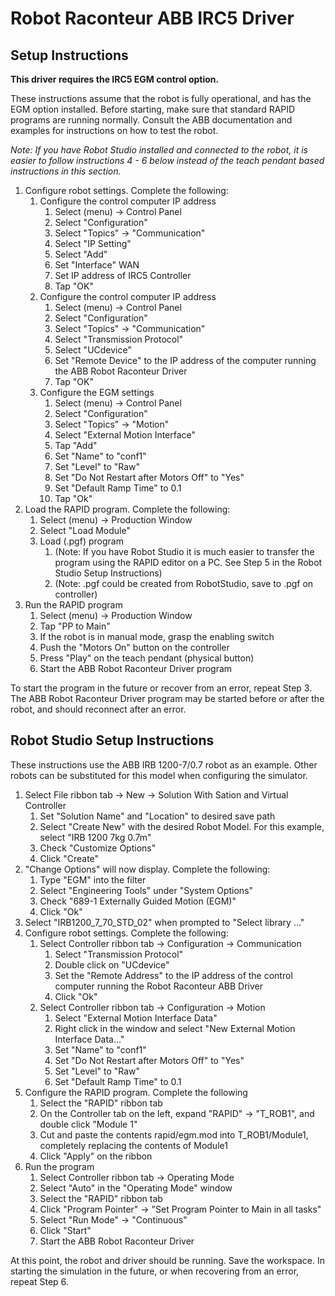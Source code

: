 # Robot Raconteur ABB IRC5 Driver

## Setup Instructions

**This driver requires the IRC5 EGM control option.**

These instructions assume that the robot is fully operational, and has the EGM option installed. Before starting, make sure that standard RAPID programs are running normally. Consult the ABB documentation and examples for instructions on how to test the robot.

*Note: If you have Robot Studio installed and connected to the robot, it is easier to follow instructions 4 - 6 below instead of the teach pendant based instructions in this section.*

1. Configure robot settings. Complete the following:
   1. Configure the control computer IP address
      1. Select (menu) -> Control Panel
      2. Select "Configuration"
      3. Select "Topics" -> "Communication"
      4. Select "IP Setting"
      5. Select "Add"
      6. Set "Interface" WAN
      7. Set IP address of IRC5 Controller
      8. Tap "OK"
   2. Configure the control computer IP address
      1. Select (menu) -> Control Panel
      2. Select "Configuration"
      3. Select "Topics" -> "Communication"
      4. Select "Transmission Protocol"
      5. Select "UCdevice"
      6. Set "Remote Device" to the IP address of the computer running the ABB Robot Raconteur Driver
      7. Tap "OK"
   3. Configure the EGM settings
      1. Select (menu) -> Control Panel
      2. Select "Configuration"
      3. Select "Topics" -> "Motion"
      4. Select "External Motion Interface"
      5. Tap "Add"
      6. Set "Name" to "conf1"
      7. Set "Level" to "Raw"
      8. Set "Do Not Restart after Motors Off" to "Yes"
      9. Set "Default Ramp Time" to 0.1
      10. Tap "Ok"
2. Load the RAPID program. Complete the following:
   1. Select (menu) -> Production Window
   2. Select "Load Module"
   3. Load (.pgf) program
      1. (Note: If you have Robot Studio it is much easier to transfer the program using the RAPID editor on a PC. See Step 5 in the Robot Studio Setup Instructions)
      2. (Note: .pgf could be created from RobotStudio, save to .pgf on controller)
3. Run the RAPID program
   1. Select (menu) -> Production Window
   2. Tap "PP to Main"
   3. If the robot is in manual mode, grasp the enabling switch
   4. Push the "Motors On" button on the controller
   5. Press "Play" on the teach pendant (physical button)
   6. Start the ABB Robot Raconteur Driver program

To start the program in the future or recover from an error, repeat Step 3. The ABB Robot Raconteur Driver program may be started before or after the robot, and should reconnect after an error.

## Robot Studio Setup Instructions

These instructions use the ABB IRB 1200-7/0.7 robot as an example. Other robots can be substituted for this model when configuring the simulator.

1. Select File ribbon tab -> New -> Solution With Sation and Virtual Controller
   1. Set "Solution Name" and "Location" to desired save path
   2. Select "Create New" with the desired Robot Model. For this example, select "IRB 1200 7kg 0.7m"
   3. Check "Customize Options"
   4. Click "Create"
2. "Change Options" will now display. Complete the following:
   1. Type "EGM" into the filter
   2. Select "Engineering Tools" under "System Options"
   3. Check "689-1 Externally Guided Motion (EGM)"
   4. Click "Ok"
3. Select "IRB1200_7_70_STD_02" when prompted to "Select library ..."
4. Configure robot settings. Complete the following:
   1. Select Controller ribbon tab -> Configuration -> Communication
      1. Select "Transmission Protocol"
      2. Double click on "UCdevice"
      3. Set the "Remote Address" to the IP address of the control computer running the Robot Raconteur ABB Driver
      4. Click "Ok"
   2. Select Controller ribbon tab -> Configuration -> Motion
      1. Select "External Motion Interface Data"
      2. Right click in the window and select "New External Motion Interface Data..."
      3. Set "Name" to "conf1"
      4. Set "Do Not Restart after Motors Off" to "Yes"
      5. Set "Level" to "Raw"
      6. Set "Default Ramp Time" to 0.1
5. Configure the RAPID program. Complete the following
   1. Select the "RAPID" ribbon tab
   2. On the Controller tab on the left, expand "RAPID" -> "T_ROB1", and double click "Module 1"
   3. Cut and paste the contents rapid/egm.mod into T_ROB1/Module1, completely replacing the contents of Module1
   4. Click "Apply" on the ribbon
6. Run the program
   1. Select Controller ribbon tab -> Operating Mode
   2. Select "Auto" in the "Operating Mode" window
   3. Select the "RAPID" ribbon tab
   4. Click "Program Pointer" -> "Set Program Pointer to Main in all tasks"
   5. Select "Run Mode" -> "Continuous"
   6. Click "Start"
   7. Start the ABB Robot Raconteur Driver

At this point, the robot and driver should be running. Save the workspace. In starting the simulation in the future, or when recovering from an error, repeat Step 6.

   
